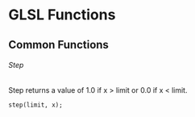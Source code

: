 # GLSL Functions 

## Common Functions


###### Step
Step returns a value of 1.0 if x > limit or 0.0 if x < limit. 
```
step(limit, x);

```

